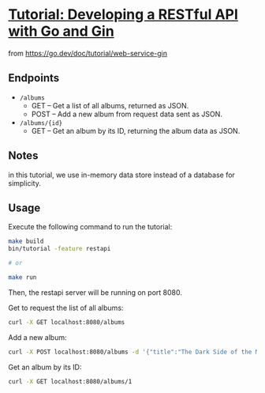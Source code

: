 # [Tutorial: Developing a RESTful API with Go and Gin](https://go.dev/doc/tutorial/web-service-gin)

from https://go.dev/doc/tutorial/web-service-gin

## Endpoints

- `/albums`
  - GET – Get a list of all albums, returned as JSON.
  - POST – Add a new album from request data sent as JSON.
- `/albums/{id}`
  - GET – Get an album by its ID, returning the album data as JSON.

## Notes

in this tutorial, we use in-memory data store instead of a database for simplicity.

## Usage

Execute the following command to run the tutorial:

```bash
make build
bin/tutorial -feature restapi

# or

make run
```

Then, the restapi server will be running on port 8080.

Get to request the list of all albums:


```bash
curl -X GET localhost:8080/albums
```

Add a new album:

```bash
curl -X POST localhost:8080/albums -d '{"title":"The Dark Side of the Moon","artist":"Pink Floyd","price":10.99}' -H "Content-Type: application/json"
```

Get an album by its ID:

```bash
curl -X GET localhost:8080/albums/1
```